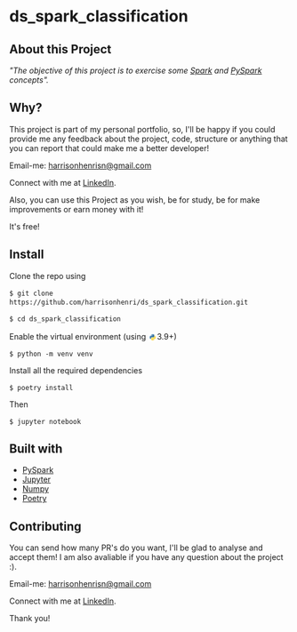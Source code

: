 # ds_spark_classification

## About this Project

_"The objective of this project is to exercise some [Spark](https://spark.apache.org/) and [PySpark](https://spark.apache.org/docs/latest/api/python/) concepts"._

## Why?

This project is part of my personal portfolio, so, I'll be happy if you could provide me any feedback about the project, code, structure or anything that you can report that could make me a better developer!

Email-me: harrisonhenrisn@gmail.com

Connect with me at [LinkedIn](https://linkedin.com/in/harrison-henri-dos-santos-nascimento).

Also, you can use this Project as you wish, be for study, be for make improvements or earn money with it!

It's free!

## Install

Clone the repo using

```
$ git clone https://github.com/harrisonhenri/ds_spark_classification.git
```

```
$ cd ds_spark_classification
```

Enable the virtual environment (using <img alt="Python" width="16px" style="position:relative; top:4px" src="https://raw.githubusercontent.com/github/explore/80688e429a7d4ef2fca1e82350fe8e3517d3494d/topics/python/python.png" />3.9+)

```
$ python -m venv venv
```

Install all the required dependencies

```
$ poetry install
```

Then

```
$ jupyter notebook
```

## Built with

- [PySpark](https://spark.apache.org/docs/latest/api/python/)
- [Jupyter](https://jupyter.org/)
- [Numpy](https://numpy.org/)
- [Poetry](https://python-poetry.org/)

## Contributing

You can send how many PR's do you want, I'll be glad to analyse and accept them! I am also avaliable if you have any question about the project :).

Email-me: harrisonhenrisn@gmail.com

Connect with me at [LinkedIn](https://linkedin.com/in/harrison-henri-dos-santos-nascimento-a6ba33112).

Thank you!
